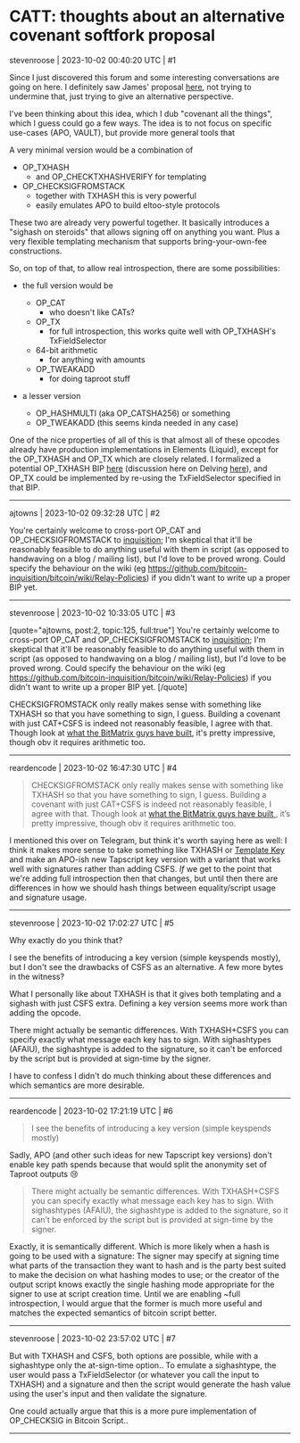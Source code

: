 # CATT: thoughts about an alternative covenant softfork proposal

stevenroose | 2023-10-02 00:40:20 UTC | #1

Since I just discovered this forum and some interesting conversations are going on here. I definitely saw James' proposal [here](https://delvingbitcoin.org/t/covenant-tools-softfork/98/5), not trying to undermine that, just trying to give an alternative perspective.

I've been thinking about this idea, which I dub "covenant all the things", which I guess could go a few ways. The idea is to not focus on specific use-cases (APO, VAULT), but provide more general tools that 

A very minimal version would be a combination of 

- OP_TXHASH
  - and OP_CHECKTXHASHVERIFY for templating
- OP_CHECKSIGFROMSTACK
  - together with TXHASH this is very powerful
  - easily emulates APO to build eltoo-style protocols

These two are already very powerful together. It basically introduces a "sighash on steroids" that allows signing off on anything you want. Plus a very flexible templating mechanism that supports bring-your-own-fee constructions.

So, on top of that, to allow real introspection, there are some possibilities:

- the full version would be
  - OP_CAT
    - who doesn't like CATs?
  - OP_TX
    - for full introspection, this works quite well with OP_TXHASH's TxFieldSelector
  - 64-bit arithmetic
    - for anything with amounts
  - OP_TWEAKADD
    - for doing taproot stuff

- a lesser version
  - OP_HASHMULTI (aka OP_CATSHA256) or something
  - OP_TWEAKADD (this seems kinda needed in any case)

One of the nice properties of all of this is that almost all of these opcodes already have production implementations in Elements (Liquid), except for the OP_TXHASH and OP_TX which are closely related. I formalized a potential OP_TXHASH BIP [here](https://lists.linuxfoundation.org/pipermail/bitcoin-dev/2023-September/021975.html) (discussion here on Delving [here](https://delvingbitcoin.org/t/draft-bip-for-op-txhash-and-op-checktxhashverify/121/1)), and OP_TX could be implemented by re-using the TxFieldSelector specified in that BIP.

-------------------------

ajtowns | 2023-10-02 09:32:28 UTC | #2

You're certainly welcome to cross-port OP_CAT and OP_CHECKSIGFROMSTACK to [inquisition](https://github.com/bitcoin-inquisition/bitcoin/pulls); I'm skeptical that it'll be reasonably feasible to do anything useful with them in script (as opposed to handwaving on a blog / mailing list), but I'd love to be proved wrong. Could specify the behaviour on the wiki (eg https://github.com/bitcoin-inquisition/bitcoin/wiki/Relay-Policies) if you didn't want to write up a proper BIP yet.

-------------------------

stevenroose | 2023-10-02 10:33:05 UTC | #3

[quote="ajtowns, post:2, topic:125, full:true"]
You're certainly welcome to cross-port OP_CAT and OP_CHECKSIGFROMSTACK to [inquisition](https://github.com/bitcoin-inquisition/bitcoin/pulls); I'm skeptical that it'll be reasonably feasible to do anything useful with them in script (as opposed to handwaving on a blog / mailing list), but I'd love to be proved wrong. Could specify the behaviour on the wiki (eg https://github.com/bitcoin-inquisition/bitcoin/wiki/Relay-Policies) if you didn't want to write up a proper BIP yet.
[/quote]

CHECKSIGFROMSTACK only really makes sense with something like TXHASH so that you have something to sign, I guess. Building a covenant with just CAT+CSFS is indeed not reasonably feasible, I agree with that. Though look at [what the BitMatrix guys have built](https://beta.bitmatrix.app/), it's pretty impressive, though obv it requires arithmetic too.

-------------------------

reardencode | 2023-10-02 16:47:30 UTC | #4

> CHECKSIGFROMSTACK only really makes sense with something like TXHASH so that you have something to sign, I guess. Building a covenant with just CAT+CSFS is indeed not reasonably feasible, I agree with that. Though look at [what the BitMatrix guys have built ](https://beta.bitmatrix.app/), it’s pretty impressive, though obv it requires arithmetic too.

I mentioned this over on Telegram, but think it's worth saying here as well: I think it makes more sense to take something like TXHASH or [Template Key](https://github.com/reardencode/bips/blob/ccda3646d82fe589103c472d5c2e4e0627c85cd7/bip-template-key.mediawiki) and make an APO-ish new Tapscript key version with a variant that works well with signatures rather than adding CSFS. _If_ we get to the point that we're adding full introspection then that changes, but until then there are differences in how we should hash things between equality/script usage and signature usage.

-------------------------

stevenroose | 2023-10-02 17:02:27 UTC | #5

Why exactly do you think that?

I see the benefits of introducing a key version (simple keyspends mostly), but I don't see the drawbacks of CSFS as an alternative. A few more bytes in the witness?

What I personally like about TXHASH is that it gives both templating and a sighash with just CSFS extra. Defining a key version seems more work than adding the opcode.

There might actually be semantic differences. With TXHASH+CSFS you can specify exactly what message each key has to sign. With sighashtypes (AFAIU), the sighashtype is added to the signature, so it can't be enforced by the script but is provided at sign-time by the signer.

I have to confess I didn't do much thinking about these differences and which semantics are more desirable.

-------------------------

reardencode | 2023-10-02 17:21:19 UTC | #6

> I see the benefits of introducing a key version (simple keyspends mostly)

Sadly, APO (and other such ideas for new Tapscript key versions) don't enable key path spends because that would split the anonymity set of Taproot outputs :cry:

> There might actually be semantic differences. With TXHASH+CSFS you can specify exactly what message each key has to sign. With sighashtypes (AFAIU), the sighashtype is added to the signature, so it can’t be enforced by the script but is provided at sign-time by the signer.

Exactly, it is semantically different. Which is more likely when a hash is going to be used with a signature: The signer may specify at signing time what parts of the transaction they want to hash and is the party best suited to make the decision on what hashing modes to use; or the creator of the output script knows exactly the single hashing mode appropriate for the signer to use at script creation time. Until we are enabling ~full introspection, I would argue that the former is much more useful and matches the expected semantics of bitcoin script better.

-------------------------

stevenroose | 2023-10-02 23:57:02 UTC | #7

But with TXHASH and CSFS, both options are possible, while with a sighashtype only the at-sign-time option.. To emulate a sighashtype, the user would pass a TxFieldSelector (or whatever you call the input to TXHASH) and a signature and then the script would generate the hash value using the user's input and then validate the signature.

One could actually argue that this is a more pure implementation of OP_CHECKSIG in Bitcoin Script..

-------------------------

